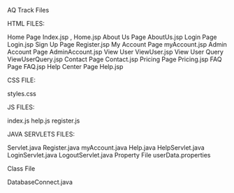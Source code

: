 AQ Track Files

HTML FILES:

Home Page	      Index.jsp , Home.jsp
About Us Page	      AboutUs.jsp
Login Page	      Login.jsp
Sign Up Page	      Register.jsp
My Account Page	      myAccount.jsp
Admin Account Page    AdminAccount.jsp
View User	      ViewUser.jsp
View User Query	      ViewUserQuery.jsp
Contact Page	      Contact.jsp
Pricing Page	      Pricing.jsp
FAQ Page	      FAQ.jsp
Help Center Page      Help.jsp

CSS FILE:

styles.css

JS FILES:

index.js
help.js
register.js


JAVA SERVLETS FILES:

Servlet.java
Register.java
myAccount.java
Help.java
HelpServlet.java
LoginServlet.java
LogoutServlet.java
Property File
userData.properties

Class File

DatabaseConnect.java


